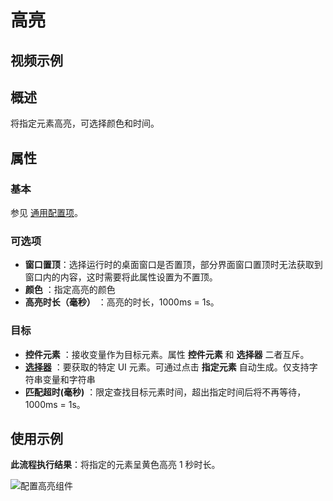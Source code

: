 # 高亮

## 视频示例

## 概述

将指定元素高亮，可选择颜色和时间。

## 属性

### 基本

参见 [通用配置项](../Appendix/CommonConfigurationItems.md)。

### 可选项

- **窗口置顶**：选择运行时的桌面窗口是否置顶，部分界面窗口置顶时无法获取到窗口内的内容，这时需要将此属性设置为不置顶。
- **颜色** ：指定高亮的颜色
- **高亮时长（毫秒）** ：高亮的时长，1000ms = 1s。

### 目标

- **控件元素** ：接收变量作为目标元素。属性 **控件元素** 和 **选择器** 二者互斥。
- **[选择器](../Appendix/Selector.md?_v=v2020.4)** ：要获取的特定 UI 元素。可通过点击 **指定元素** 自动生成。仅支持字符串变量和字符串
- **匹配超时(毫秒)** ：限定查找目标元素时间，超出指定时间后将不再等待，1000ms = 1s。

## 使用示例

**此流程执行结果**：将指定的元素呈黄色高亮 1 秒时长。

![配置高亮组件](https://docimages.blob.core.chinacloudapi.cn/images/Activities/highlight1.png)
